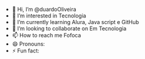 - 👋 Hi, I’m @duardoOliveira
- 👀 I’m interested in Tecnologia
- 🌱 I’m currently learning Alura, Java script e GitHub
- 💞️ I’m looking to collaborate on Em Tecnologia
- 📫 How to reach me Fofoca
- 😄 Pronouns:
- ⚡ Fun fact: 

<!---
duardoOliveira/duardoOliveira is a ✨ special ✨ repository because its `README.md` (this file) appears on your GitHub profile.
You can click the Preview link to take a look at your changes.
--->
